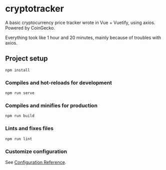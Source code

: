 # cryptotracker

A basic cryptocurrency price tracker wrote in Vue + Vuetify, using axios. Powered by CoinGecko.

Everything took like 1 hour and 20 minutes, mainly because of troubles with axios.

## Project setup
```
npm install
```

### Compiles and hot-reloads for development
```
npm run serve
```

### Compiles and minifies for production
```
npm run build
```

### Lints and fixes files
```
npm run lint
```

### Customize configuration
See [Configuration Reference](https://cli.vuejs.org/config/).
